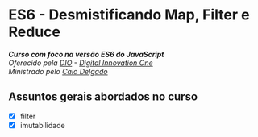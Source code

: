 # ES6 - Desmistificando Map, Filter e Reduce

_**Curso com foco na versão ES6 do JavaScript**_\
_Oferecido pela [DIO](https://digitalinnovation.one/) - [Digital Innovation One](https://github.com/digitalinnovationone)_\
_Ministrado pelo [Caio Delgado](https://github.com/caioDelgado)_

## Assuntos gerais abordados no curso

- [x] filter
- [x] imutabilidade